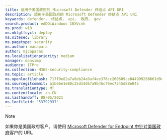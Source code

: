```yaml
---
title: 适用于美国政府的 Microsoft Defender 终结点 API URI
description: 适用于美国政府的 Microsoft Defender 终结点 API URI
keywords: defender， 终结点， api， 政府， gov
search.product: eADQiWindows 10XVcnh
ms.prod: w10
ms.mktglfcycl: deploy
ms.sitesec: library
ms.pagetype: security
ms.author: macapara
author: mjcaparas
ms.localizationpriority: medium
manager: dansimp
audience: ITPro
ms.collection: M365-security-compliance
ms.topic: article
ms.openlocfilehash: 717f9e82a7a0eb24a9af4ee378cc260609ce844999288661d9d3b8008f87cd05
ms.sourcegitcommit: a1b66e1e80c25d14d67a9b46c79ec7245d88e045
ms.translationtype: MT
ms.contentlocale: zh-CN
ms.lasthandoff: 08/05/2021
ms.locfileid: "53792937"
---
```

>[!NOTE]
>如果你是美国政府客户，请使用 [Microsoft Defender for Endpoint 中针对美国政府](/microsoft-365/security/defender-endpoint/gov#api)客户的 URI。
